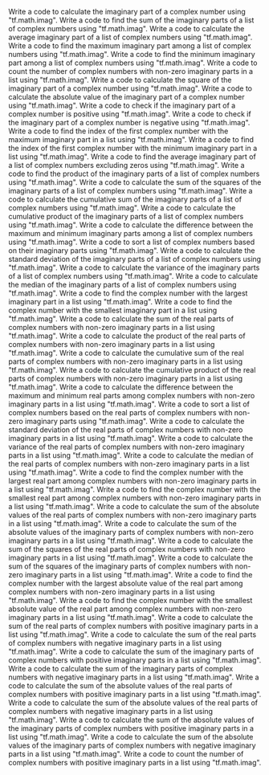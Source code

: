 Write a code to calculate the imaginary part of a complex number using "tf.math.imag".
Write a code to find the sum of the imaginary parts of a list of complex numbers using "tf.math.imag".
Write a code to calculate the average imaginary part of a list of complex numbers using "tf.math.imag".
Write a code to find the maximum imaginary part among a list of complex numbers using "tf.math.imag".
Write a code to find the minimum imaginary part among a list of complex numbers using "tf.math.imag".
Write a code to count the number of complex numbers with non-zero imaginary parts in a list using "tf.math.imag".
Write a code to calculate the square of the imaginary part of a complex number using "tf.math.imag".
Write a code to calculate the absolute value of the imaginary part of a complex number using "tf.math.imag".
Write a code to check if the imaginary part of a complex number is positive using "tf.math.imag".
Write a code to check if the imaginary part of a complex number is negative using "tf.math.imag".
Write a code to find the index of the first complex number with the maximum imaginary part in a list using "tf.math.imag".
Write a code to find the index of the first complex number with the minimum imaginary part in a list using "tf.math.imag".
Write a code to find the average imaginary part of a list of complex numbers excluding zeros using "tf.math.imag".
Write a code to find the product of the imaginary parts of a list of complex numbers using "tf.math.imag".
Write a code to calculate the sum of the squares of the imaginary parts of a list of complex numbers using "tf.math.imag".
Write a code to calculate the cumulative sum of the imaginary parts of a list of complex numbers using "tf.math.imag".
Write a code to calculate the cumulative product of the imaginary parts of a list of complex numbers using "tf.math.imag".
Write a code to calculate the difference between the maximum and minimum imaginary parts among a list of complex numbers using "tf.math.imag".
Write a code to sort a list of complex numbers based on their imaginary parts using "tf.math.imag".
Write a code to calculate the standard deviation of the imaginary parts of a list of complex numbers using "tf.math.imag".
Write a code to calculate the variance of the imaginary parts of a list of complex numbers using "tf.math.imag".
Write a code to calculate the median of the imaginary parts of a list of complex numbers using "tf.math.imag".
Write a code to find the complex number with the largest imaginary part in a list using "tf.math.imag".
Write a code to find the complex number with the smallest imaginary part in a list using "tf.math.imag".
Write a code to calculate the sum of the real parts of complex numbers with non-zero imaginary parts in a list using "tf.math.imag".
Write a code to calculate the product of the real parts of complex numbers with non-zero imaginary parts in a list using "tf.math.imag".
Write a code to calculate the cumulative sum of the real parts of complex numbers with non-zero imaginary parts in a list using "tf.math.imag".
Write a code to calculate the cumulative product of the real parts of complex numbers with non-zero imaginary parts in a list using "tf.math.imag".
Write a code to calculate the difference between the maximum and minimum real parts among complex numbers with non-zero imaginary parts in a list using "tf.math.imag".
Write a code to sort a list of complex numbers based on the real parts of complex numbers with non-zero imaginary parts using "tf.math.imag".
Write a code to calculate the standard deviation of the real parts of complex numbers with non-zero imaginary parts in a list using "tf.math.imag".
Write a code to calculate the variance of the real parts of complex numbers with non-zero imaginary parts in a list using "tf.math.imag".
Write a code to calculate the median of the real parts of complex numbers with non-zero imaginary parts in a list using "tf.math.imag".
Write a code to find the complex number with the largest real part among complex numbers with non-zero imaginary parts in a list using "tf.math.imag".
Write a code to find the complex number with the smallest real part among complex numbers with non-zero imaginary parts in a list using "tf.math.imag".
Write a code to calculate the sum of the absolute values of the real parts of complex numbers with non-zero imaginary parts in a list using "tf.math.imag".
Write a code to calculate the sum of the absolute values of the imaginary parts of complex numbers with non-zero imaginary parts in a list using "tf.math.imag".
Write a code to calculate the sum of the squares of the real parts of complex numbers with non-zero imaginary parts in a list using "tf.math.imag".
Write a code to calculate the sum of the squares of the imaginary parts of complex numbers with non-zero imaginary parts in a list using "tf.math.imag".
Write a code to find the complex number with the largest absolute value of the real part among complex numbers with non-zero imaginary parts in a list using "tf.math.imag".
Write a code to find the complex number with the smallest absolute value of the real part among complex numbers with non-zero imaginary parts in a list using "tf.math.imag".
Write a code to calculate the sum of the real parts of complex numbers with positive imaginary parts in a list using "tf.math.imag".
Write a code to calculate the sum of the real parts of complex numbers with negative imaginary parts in a list using "tf.math.imag".
Write a code to calculate the sum of the imaginary parts of complex numbers with positive imaginary parts in a list using "tf.math.imag".
Write a code to calculate the sum of the imaginary parts of complex numbers with negative imaginary parts in a list using "tf.math.imag".
Write a code to calculate the sum of the absolute values of the real parts of complex numbers with positive imaginary parts in a list using "tf.math.imag".
Write a code to calculate the sum of the absolute values of the real parts of complex numbers with negative imaginary parts in a list using "tf.math.imag".
Write a code to calculate the sum of the absolute values of the imaginary parts of complex numbers with positive imaginary parts in a list using "tf.math.imag".
Write a code to calculate the sum of the absolute values of the imaginary parts of complex numbers with negative imaginary parts in a list using "tf.math.imag".
Write a code to count the number of complex numbers with positive imaginary parts in a list using "tf.math.imag".